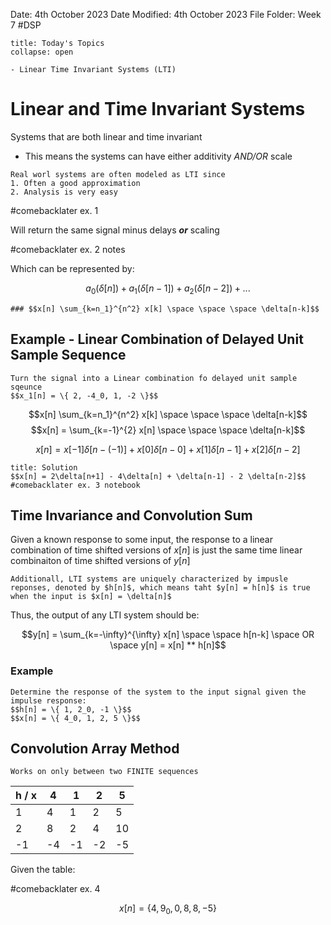 Date: 4th October 2023
Date Modified: 4th October 2023
File Folder: Week 7
#DSP

```ad-abstract
title: Today's Topics
collapse: open

- Linear Time Invariant Systems (LTI)

```

# Linear and Time Invariant Systems
Systems that are both linear and time invariant
- This means the systems can have either additivity *AND/OR* scale

```ad-note
Real worl systems are often modeled as LTI since
1. Often a good approximation
2. Analysis is very easy
```

#comebacklater ex. 1

Will return the same signal minus delays ***or*** scaling

#comebacklater ex. 2 notes

Which can be represented by:

$$a_0 (\delta[n]) + a_1(\delta[n-1]) + a_2 (\delta[n-2]) + ...$$

```ad-important
### $$x[n] \sum_{k=n_1}^{n^2} x[k] \space \space \space \delta[n-k]$$
```

## Example -  Linear Combination of Delayed Unit Sample Sequence

```ad-question
Turn the signal into a Linear combination fo delayed unit sample sqeunce
$$x_1[n] = \{ 2, -4_0, 1, -2 \}$$
```


$$x[n] \sum_{k=n_1}^{n^2} x[k] \space \space \space \delta[n-k]$$
$$x[n] = \sum_{k=-1}^{2} x[n] \space \space \space \delta[n-k]$$

$$x[n] = x[-1] \delta[n-(-1)] + x[0] \delta[n-0] + x[1] \delta[n-1] + x[2] \delta[n-2]$$

```ad-check
title: Solution
$$x[n] = 2\delta[n+1] - 4\delta[n] + \delta[n-1] - 2 \delta[n-2]$$
#comebacklater ex. 3 notebook
```

## Time Invariance and Convolution Sum

Given a known response to some input, the response to a linear combination of time shifted versions of $x[n]$ is just the same time linear combinaiton of time shifted versions of $y[n]$

```ad-important
Additionall, LTI systems are uniquely characterized by impusle reponses, denoted by $h[n]$, which means taht $y[n] = h[n]$ is true when the input is $x[n] = \delta[n]$
```

Thus, the output of any LTI system should be:

$$y[n] = \sum_{k=-\infty}^{\infty} x[n] \space \space h[n-k] \space OR \space y[n] = x[n] ** h[n]$$
### Example

```ad-question
Determine the response of the system to the input signal given the impulse response:
$$h[n] = \{ 1, 2_0, -1 \}$$
$$x[n] = \{ 4_0, 1, 2, 5 \}$$
```

## Convolution Array Method

```ad-warning
Works on only between two FINITE sequences
```

| h / x | 4   | 1   | 2   | 5   |
| ----- | --- | --- | --- | --- |
| 1     | 4   | 1   | 2   | 5   |
| 2     | 8   | 2   | 4   | 10  |
| -1    | -4  | -1  | -2  | -5    |

Given the table:

#comebacklater ex. 4

$$x[n] = \{ 4, 9_0, 0, 8, 8, -5 \}$$

